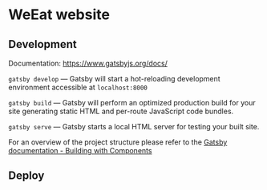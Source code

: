 # WeEat website

## Development

Documentation: https://www.gatsbyjs.org/docs/

`gatsby develop` — Gatsby will start a hot-reloading development environment accessible at `localhost:8000`

`gatsby build` — Gatsby will perform an optimized production build for your site generating static HTML and per-route JavaScript code bundles.

`gatsby serve` — Gatsby starts a local HTML server for testing your built site.

For an overview of the project structure please refer to the [Gatsby documentation - Building with Components](https://www.gatsbyjs.org/docs/building-with-components/)

## Deploy
